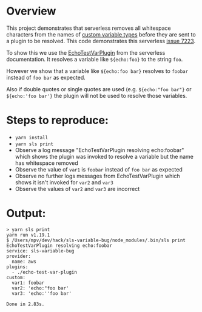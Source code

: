 # Overview
This project demonstrates that serverless removes all whitespace characters from the names of [custom variable types](https://serverless.com/framework/docs/providers/aws/guide/plugins#custom-variable-types) before they are sent to a plugin to be resolved. This code demonstrates this serverless [issue 7223](https://github.com/serverless/serverless/issues/7223).  

To show this we use the [EchoTestVarPlugin](https://serverless.com/framework/docs/providers/aws/guide/plugins#custom-variable-types) from the serverless documentation. It resolves a variable like `${echo:foo}` to the string `foo`.

However we show that a variable like `${echo:foo bar}` resolves to `foobar` instead of `foo bar` as expected.

Also if double quotes or single quotes are used (e.g. `${echo:"foo bar"}` or `${echo:'foo bar'}` the plugin will not be used to resolve those variables.

# Steps to reproduce:
- `yarn install`
- `yarn sls print`
- Observe a log message "EchoTestVarPlugin resolving echo:foobar" which shows the plugin was invoked to resolve a variable but the name has whitespace removed
- Observe the value of `var1` is `foobar` instead of `foo bar` as expected
- Observe no further logs messages from EchoTestVarPlugin which shows it isn't invoked for `var2` and `var3`
- Observe the values of `var2` and `var3` are incorrect


# Output:
```
> yarn sls print                                                     
yarn run v1.19.1
$ /Users/mpv/dev/hack/sls-variable-bug/node_modules/.bin/sls print
EchoTestVarPlugin resolving echo:foobar
service: sls-variable-bug
provider:
  name: aws
plugins:
  - ./echo-test-var-plugin
custom:
  var1: foobar
  var2: 'echo:"foo bar'
  var3: 'echo:''foo bar'

Done in 2.83s.
```



